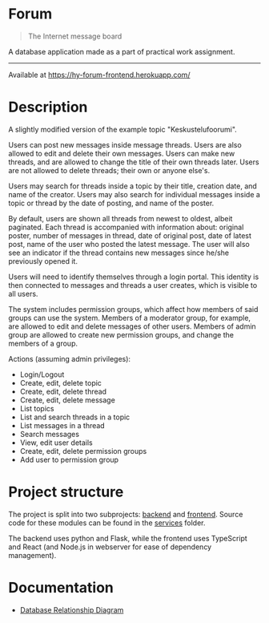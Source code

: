 # Forum

> The Internet message board

A database application made as a part of practical work assignment.

---

Available at https://hy-forum-frontend.herokuapp.com/

# Description

A slightly modified version of the example topic "Keskustelufoorumi".

Users can post new messages inside message threads. Users are also allowed to edit and delete their own messages. Users can make new threads, and are allowed to change the title of their own threads later. Users are not allowed to delete threads; their own or anyone else's.

Users may search for threads inside a topic by their title, creation date, and name of the creator. Users may also search for individual messages inside a topic or thread by the date of posting, and name of the poster.

By default, users are shown all threads from newest to oldest, albeit paginated. Each thread is accompanied with information about: original poster, number of messages in thread, date of original post, date of latest post, name of the user who posted the latest message. The user will also see an indicator if the thread contains new messages since he/she previously opened it.

Users will need to identify themselves through a login portal. This identity is then connected to messages and threads a user creates, which is visible to all users.

The system includes permission groups, which affect how members of said groups can use the system. Members of a moderator group, for example, are allowed to edit and delete messages of other users. Members of admin group are allowed to create new permission groups, and change the members of a group.

Actions (assuming admin privileges):
- Login/Logout
- Create, edit, delete topic
- Create, edit, delete thread
- Create, edit, delete message
- List topics
- List and search threads in a topic
- List messages in a thread
- Search messages
- View, edit user details
- Create, edit, delete permission groups
- Add user to permission group

# Project structure

The project is split into two subprojects: [backend](services/backend) and [frontend](services/frontend). Source code for these modules can be found in the [services](services) folder.

The backend uses python and Flask, while the frontend uses TypeScript and React (and Node.js in webserver for ease of dependency management).

# Documentation

- [Database Relationship Diagram](documentation/db-diagram.png)